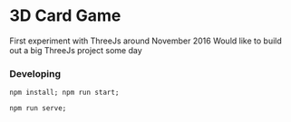 # 3D Card Game

First experiment with ThreeJs around November 2016
Would like to build out a big ThreeJs project some day

### Developing

`npm install; npm run start;`

`npm run serve;`
